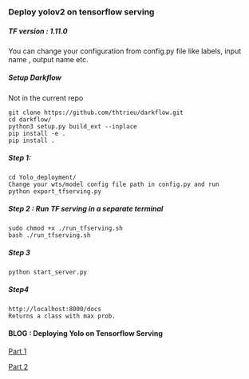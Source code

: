 ### Deploy yolov2 on tensorflow serving
##### TF version : 1.11.0
You can change your configuration from config.py file like labels, input name , output name etc.
##### Setup Darkflow
Not in the  current repo

```
git clone https://github.com/thtrieu/darkflow.git
cd darkflow/
python3 setup.py build_ext --inplace
pip install -e .
pip install .
```
 
 
##### Step 1:
```
cd Yolo_deployment/
Change your wts/model config file path in config.py and run
python export_tfserving.py
```  
 
 
##### Step 2 : Run TF serving in a separate terminal 
```
sudo chmod +x ./run_tfserving.sh
bash ./run_tfserving.sh
```

##### Step 3
```
python start_server.py

```

##### Step4 
```
http://localhost:8000/docs
Returns a class with max prob.
```

#### BLOG : Deploying Yolo on Tensorflow Serving

[ Part 1](https://medium.com/@gauravgola/deploying-yolo-on-tensorflow-serving-part-1-4586f97f0dd9)

[ Part 2](https://medium.com/@gauravgola/deploying-yolo-on-tensorflow-serving-part-2-4ecd5edbe776)
